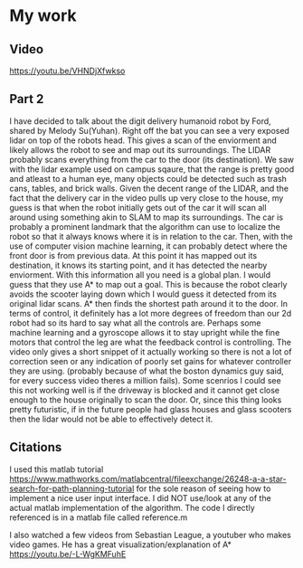 # My work
## Video
https://youtu.be/VHNDjXfwkso  

## Part 2
I have decided to talk about the digit delivery humanoid robot by Ford, shared by Melody Su(Yuhan). Right off the bat you can see a very exposed lidar on top of the robots head. This gives a scan of the enviorment and likely allows the robot to see and map out its surroundings. The LIDAR probably scans everything from the car to the door (its destination). We saw with the lidar example used on campus sqaure, that the range is pretty good and atleast to a human eye, many objects could be detected such as trash cans, tables, and brick walls. Given the decent range of the LIDAR, and the fact that the delivery car in the video pulls up very close to the house, my guess is that when the robot initially gets out of the car it will scan all around using something akin to SLAM to map its surroundings. The car is probably a prominent landmark that the algorithm can use to localize the robot so that it always knows where it is in relation to the car. Then, with the use of computer vision machine learning, it can probably detect where the front door is from previous data. At this point it has mapped out its destination, it knows its starting point, and it has detected the nearby enviorment. With this information all you need is a global plan. I would guess that they use A* to map out a goal. This is because the robot clearly avoids the scooter laying down which I would guess it detected from its original lidar scans. A* then finds the shortest path around it to the door. In terms of control, it definitely has a lot more degrees of freedom than our 2d robot had so its hard to say what all the controls are. Perhaps some machine learning and a gyroscope allows it to stay upright while the fine motors that control the leg are what the feedback control is controlling. The video only gives a short snippet of it actually working so there is not a lot of correction seen or any indication of poorly set gains for whatever controller they are using. (probably because of what the boston dynamics guy said, for every success video theres a million fails). Some scenrios I could see this not working well is if the driveway is blocked and it cannot get close enough to the house originally to scan the door. Or, since this thing looks pretty futuristic, if in the future people had glass houses and glass scooters then the lidar would not be able to effectively detect it.

## Citations
I used this matlab tutorial https://www.mathworks.com/matlabcentral/fileexchange/26248-a-a-star-search-for-path-planning-tutorial for the sole reason of seeing how to implement a nice user input interface. I did NOT use/look at any of the actual matlab implementation of the algorithm. The code I directly referenced is in a matlab file called reference.m  
  
I also watched a few videos from Sebastian League, a youtuber who makes video games. He has a great visualization/explanation of A* https://youtu.be/-L-WgKMFuhE
